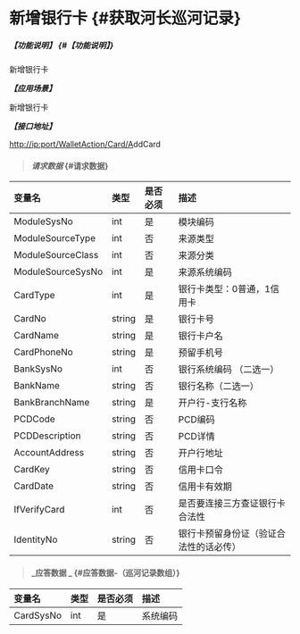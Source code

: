 # 新增银行卡 {#获取河长巡河记录}

##### _【功能说明】_ {#【功能说明】}

新增银行卡

_**【应用场景】**_

新增银行卡

_**【接口地址】**_

[http://ip:port/WalletAction/Card/A](http://ip:port/HMQuery/PatrolRiver/GetPatrolRivers)ddCard

> #### _请求数据_ {#请求数据}

| 变量名 | 类型 | 是否必须 | 描述 |
| :--- | :--- | :--- | :--- |
| ModuleSysNo | int | 是 | 模块编码 |
| ModuleSourceType | int | 否 | 来源类型 |
| ModuleSourceClass | int | 否 | 来源分类 |
| ModuleSourceSysNo | int | 是 | 来源系统编码 |
| CardType | int | 是 | 银行卡类型：0普通，1信用卡 |
| CardNo | string | 是 | 银行卡号 |
| CardName | string | 是 | 银行卡户名 |
| CardPhoneNo | string | 是 | 预留手机号 |
| BankSysNo | int | 否 | 银行系统编码 （二选一）|
| BankName| string  | 否 | 银行名称（二选一） |
| BankBranchName | string | 是 | 开户行-支行名称 |
| PCDCode | string | 否 | PCD编码 |
| PCDDescription | string | 否 | PCD详情 |
| AccountAddress | string | 否 | 开户行地址 |
| CardKey | string | 否 | 信用卡口令 |
| CardDate | string | 否 | 信用卡有效期 |
| IfVerifyCard| int | 否 | 是否要连接三方查证银行卡合法性 |
| IdentityNo| string | 否 | 银行卡预留身份证（验证合法性的话必传） |


> #### _应答数据 _ {#应答数据-（巡河记录数组）}

| 变量名 | 类型 | 是否必须 | 描述 |
| :--- | :--- | :--- | :--- |
| CardSysNo | int | 是 | 系统编码 |



